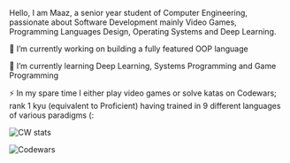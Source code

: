 <!--
**MaazSaeed/MaazSaeed** is a ✨ _special_ ✨ repository because its `README.md` (this file) appears on your GitHub profile.


Here are some ideas to get you started:
-->

Hello, I am Maaz, a senior year student of Computer Engineering, passionate about Software Development mainly Video Games, Programming Languages Design, Operating Systems and Deep Learning.

🔭 I’m currently working on building a fully featured OOP language

🌱 I’m currently learning Deep Learning, Systems Programming and Game Programming

⚡ In my spare time I either play video games or solve katas on Codewars; rank 1 kyu (equivalent to Proficient) having trained in 9 different languages of various paradigms (:

<!--
-  👯 I’m looking to collaborate on 
- 🤔 I’m looking for help with ...
- 💬 Ask me about ...
- 📫 How to reach me: ...
- 
-->
![CW stats](https://www.codewars.com/users/maaze_e/badges/large)

![Codewars](https://github.r2v.ch/codewars?user=maaze_e&name=true&top_languages=true&hide_clan=true&stroke=%23b362ff&theme=gradient)
